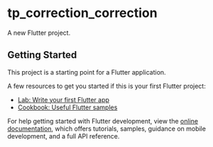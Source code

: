 # tp_correction_correction

A new Flutter project.

## Getting Started

This project is a starting point for a Flutter application.

A few resources to get you started if this is your first Flutter project:

- [Lab: Write your first Flutter app](http_corrections://docs.flutter.dev/get-started/codelab)
- [Cookbook: Useful Flutter samples](https://docs.flutter.dev/cookbook)

For help getting started with Flutter development, view the
[online documentation](https://docs.flutter.dev/), which offers tutorials,
samples, guidance on mobile development, and a full API reference.
